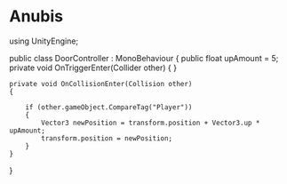 # Anubis
using UnityEngine;

public class DoorController : MonoBehaviour
{
    public float upAmount = 5;
    private void OnTriggerEnter(Collider other)
    {
    }

    private void OnCollisionEnter(Collision other)
    {
        
        if (other.gameObject.CompareTag("Player"))
        {
            Vector3 newPosition = transform.position + Vector3.up * upAmount;
            transform.position = newPosition;
        }
    }
}
 
